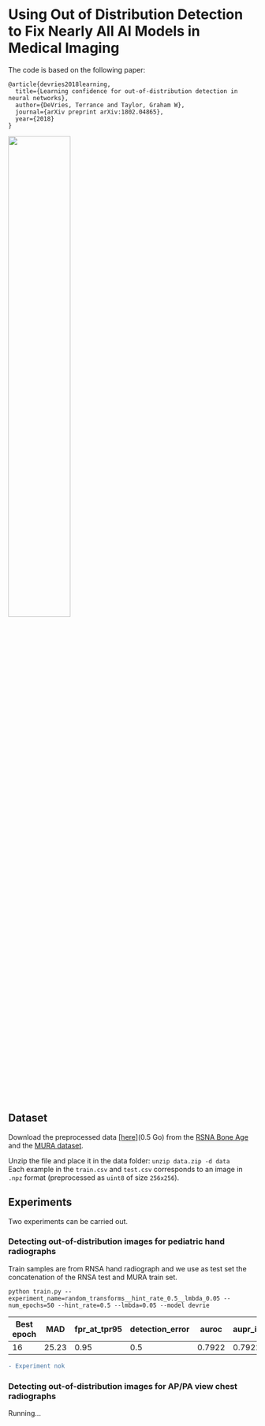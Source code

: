 # Using Out of Distribution Detection to Fix Nearly All AI Models in Medical Imaging

The code is based on the following paper:

```
@article{devries2018learning,
  title={Learning confidence for out-of-distribution detection in neural networks},
  author={DeVries, Terrance and Taylor, Graham W},
  journal={arXiv preprint arXiv:1802.04865},
  year={2018}
}
```

<img src="https://i.imgur.com/obcU1Ez.jpg" width="50%"/>

## Dataset 
Download the preprocessed data [[here]](https://www.dropbox.com/s/uvsuklukg3iu513/data.zip?dl=1)(0.5 Go) from the [RSNA Bone Age](https://www.kaggle.com/kmader/rsna-bone-age) and the [MURA dataset](https://stanfordmlgroup.github.io/competitions/mura/).

Unzip the file and place it in the data folder: ```unzip data.zip -d data```<br/>
Each example in the `train.csv` and `test.csv` corresponds to an image in `.npz` format (preprocessed as `uint8` of size `256x256`). 

## Experiments
Two experiments can be carried out.

### Detecting out-of-distribution images for pediatric hand radiographs

Train samples are from RNSA hand radiograph and we use as test set the concatenation of the RNSA test and MURA train set.

```
python train.py --experiment_name=random_transforms__hint_rate_0.5__lmbda_0.05 --num_epochs=50 --hint_rate=0.5 --lmbda=0.05 --model devrie
```

Best epoch | MAD | fpr_at_tpr95 | detection_error | auroc | aupr_in | aupr_out
------------ | ------------- | ------------- | ------------- | -------------| -------------| -------------
16  | 25.23  | 0.95  | 0.5 | 0.7922 | 0.7922 | 0.207


```diff
- Experiment nok
```

### Detecting out-of-distribution images for AP/PA view chest radiographs

Running...
